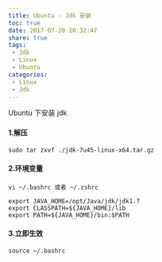 ```yaml
---
title: Ubuntu - Jdk 安装
toc: true
date: 2017-07-20 10:32:47
share: true
tags:
 - Jdk
 - Linux
 - Ubuntu
categories:
 - Linux
 - Jdk
---
```


Ubuntu 下安装 jdk <!-- more -->

#### 1.解压
```
sudo tar zxvf ./jdk-7u45-linux-x64.tar.gz
```
#### 2.环境变量
```
vi ~/.bashrc 或者 ~/.zshrc

export JAVA_HOME=/opt/Java/jdk/jdk1.7 
export CLASSPATH=${JAVA_HOME}/lib
export PATH=${JAVA_HOME}/bin:$PATH
```
#### 3.立即生效
```
source ~/.bashrc
```
